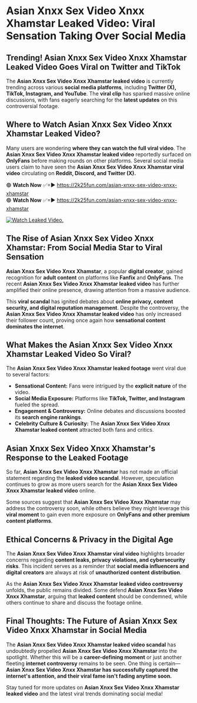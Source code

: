 # Asian Xnxx Sex Video Xnxx Xhamstar Leaked Video: Viral Sensation Taking Over Social Media

## **Trending! Asian Xnxx Sex Video Xnxx Xhamstar Leaked Video Goes Viral on Twitter and TikTok**
The **Asian Xnxx Sex Video Xnxx Xhamstar leaked video** is currently trending across various **social media platforms**, including **Twitter (X), TikTok, Instagram, and YouTube**. The **viral clip** has sparked massive online discussions, with fans eagerly searching for the **latest updates** on this controversial footage.

## **Where to Watch Asian Xnxx Sex Video Xnxx Xhamstar Leaked Video?**
Many users are wondering **where they can watch the full viral video**. The **Asian Xnxx Sex Video Xnxx Xhamstar leaked video** reportedly surfaced on **OnlyFans** before making rounds on other platforms. Several social media users claim to have seen the **Asian Xnxx Sex Video Xnxx Xhamstar viral video** circulating on **Reddit, Discord, and Twitter (X).**

🟢 **Watch Now** ✅=► https://2k25fun.com/asian-xnxx-sex-video-xnxx-xhamstar  
🟢 **Watch Now** ✅=► https://2k25fun.com/asian-xnxx-sex-video-xnxx-xhamstar  

[![Watch Leaked Video.](https://miro.medium.com/v2/resize:fit:828/format:webp/1*cilzJN44JGOrTw9NJCrNHA.gif "Watch Leaked Video")](https://2k25fun.com/asian-xnxx-sex-video-xnxx-xhamstar)

## **The Rise of Asian Xnxx Sex Video Xnxx Xhamstar: From Social Media Star to Viral Sensation**
**Asian Xnxx Sex Video Xnxx Xhamstar**, a popular **digital creator**, gained recognition for **adult content** on platforms like **Fanfix** and **OnlyFans**. The recent **Asian Xnxx Sex Video Xnxx Xhamstar leaked video** has further amplified their online presence, drawing attention from a massive audience.

This **viral scandal** has ignited debates about **online privacy, content security, and digital reputation management**. Despite the controversy, the **Asian Xnxx Sex Video Xnxx Xhamstar leaked video** has only increased their follower count, proving once again how **sensational content dominates the internet**.

## **What Makes the Asian Xnxx Sex Video Xnxx Xhamstar Leaked Video So Viral?**
The **Asian Xnxx Sex Video Xnxx Xhamstar leaked footage** went viral due to several factors:
- **Sensational Content:** Fans were intrigued by the **explicit nature** of the video.
- **Social Media Exposure:** Platforms like **TikTok, Twitter, and Instagram** fueled the spread.
- **Engagement & Controversy:** Online debates and discussions boosted its **search engine rankings**.
- **Celebrity Culture & Curiosity:** The **Asian Xnxx Sex Video Xnxx Xhamstar leaked content** attracted both fans and critics.

## **Asian Xnxx Sex Video Xnxx Xhamstar's Response to the Leaked Footage**
So far, **Asian Xnxx Sex Video Xnxx Xhamstar** has not made an official statement regarding the **leaked video scandal**. However, speculation continues to grow as more users search for the **Asian Xnxx Sex Video Xnxx Xhamstar leaked video** online.

Some sources suggest that **Asian Xnxx Sex Video Xnxx Xhamstar** may address the controversy soon, while others believe they might leverage this **viral moment** to gain even more exposure on **OnlyFans and other premium content platforms**.

## **Ethical Concerns & Privacy in the Digital Age**
The **Asian Xnxx Sex Video Xnxx Xhamstar viral video** highlights broader concerns regarding **content leaks, privacy violations, and cybersecurity risks**. This incident serves as a reminder that **social media influencers and digital creators** are always at risk of **unauthorized content distribution**.

As the **Asian Xnxx Sex Video Xnxx Xhamstar leaked video controversy** unfolds, the public remains divided. Some defend **Asian Xnxx Sex Video Xnxx Xhamstar**, arguing that **leaked content** should be condemned, while others continue to share and discuss the footage online.

## **Final Thoughts: The Future of Asian Xnxx Sex Video Xnxx Xhamstar in Social Media**
The **Asian Xnxx Sex Video Xnxx Xhamstar leaked video scandal** has undoubtedly propelled **Asian Xnxx Sex Video Xnxx Xhamstar** into the spotlight. Whether this will be a **career-defining moment** or just another fleeting **internet controversy** remains to be seen. One thing is certain—**Asian Xnxx Sex Video Xnxx Xhamstar has successfully captured the internet's attention, and their viral fame isn't fading anytime soon.**

Stay tuned for more updates on **Asian Xnxx Sex Video Xnxx Xhamstar leaked video** and the latest viral trends dominating social media!